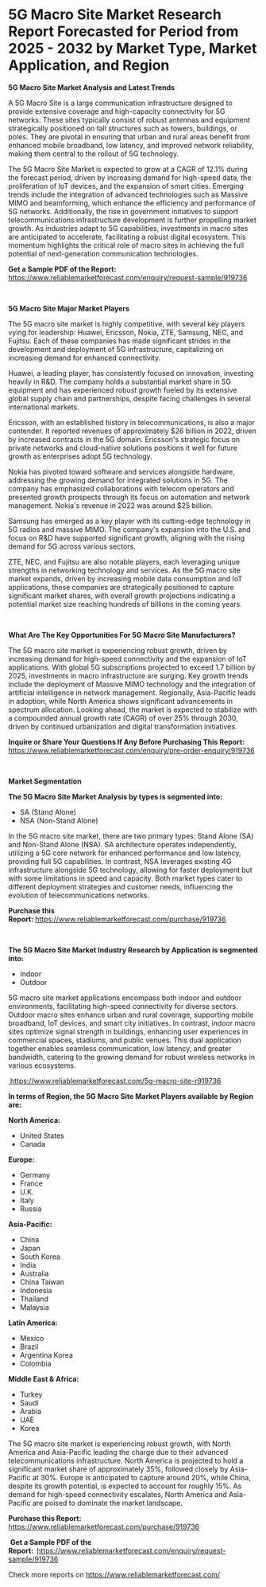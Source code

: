 <p><h1>5G Macro Site Market Research Report Forecasted for Period from 2025 -  2032 by Market Type, Market Application, and Region</h1></p><p><strong>5G Macro Site Market Analysis and Latest Trends</strong></p>
<p><p>A 5G Macro Site is a large communication infrastructure designed to provide extensive coverage and high-capacity connectivity for 5G networks. These sites typically consist of robust antennas and equipment strategically positioned on tall structures such as towers, buildings, or poles. They are pivotal in ensuring that urban and rural areas benefit from enhanced mobile broadband, low latency, and improved network reliability, making them central to the rollout of 5G technology.</p><p>The 5G Macro Site Market is expected to grow at a CAGR of 12.1% during the forecast period, driven by increasing demand for high-speed data, the proliferation of IoT devices, and the expansion of smart cities. Emerging trends include the integration of advanced technologies such as Massive MIMO and beamforming, which enhance the efficiency and performance of 5G networks. Additionally, the rise in government initiatives to support telecommunications infrastructure development is further propelling market growth. As industries adapt to 5G capabilities, investments in macro sites are anticipated to accelerate, facilitating a robust digital ecosystem. This momentum highlights the critical role of macro sites in achieving the full potential of next-generation communication technologies.</p></p>
<p><strong>Get a Sample PDF of the Report:&nbsp;</strong> <a href="https://www.reliablemarketforecast.com/enquiry/request-sample/919736?utm_campaign=3097&utm_medium=2&utm_source=Github&utm_content=ia&utm_term=07032025&utm_id=5g-macro-site">https://www.reliablemarketforecast.com/enquiry/request-sample/919736</a></p>
<p>&nbsp;</p>
<p><strong>5G Macro Site Major Market Players</strong></p>
<p><p>The 5G macro site market is highly competitive, with several key players vying for leadership: Huawei, Ericsson, Nokia, ZTE, Samsung, NEC, and Fujitsu. Each of these companies has made significant strides in the development and deployment of 5G infrastructure, capitalizing on increasing demand for enhanced connectivity.</p><p>Huawei, a leading player, has consistently focused on innovation, investing heavily in R&D. The company holds a substantial market share in 5G equipment and has experienced robust growth fueled by its extensive global supply chain and partnerships, despite facing challenges in several international markets.</p><p>Ericsson, with an established history in telecommunications, is also a major contender. It reported revenues of approximately $26 billion in 2022, driven by increased contracts in the 5G domain. Ericsson's strategic focus on private networks and cloud-native solutions positions it well for future growth as enterprises adopt 5G technology.</p><p>Nokia has pivoted toward software and services alongside hardware, addressing the growing demand for integrated solutions in 5G. The company has emphasized collaborations with telecom operators and presented growth prospects through its focus on automation and network management. Nokia's revenue in 2022 was around $25 billion.</p><p>Samsung has emerged as a key player with its cutting-edge technology in 5G radios and massive MIMO. The company's expansion into the U.S. and focus on R&D have supported significant growth, aligning with the rising demand for 5G across various sectors.</p><p>ZTE, NEC, and Fujitsu are also notable players, each leveraging unique strengths in networking technology and services. As the 5G macro site market expands, driven by increasing mobile data consumption and IoT applications, these companies are strategically positioned to capture significant market shares, with overall growth projections indicating a potential market size reaching hundreds of billions in the coming years.</p></p>
<p>&nbsp;</p>
<p><strong>What Are The Key Opportunities For 5G Macro Site Manufacturers?</strong></p>
<p><p>The 5G macro site market is experiencing robust growth, driven by increasing demand for high-speed connectivity and the expansion of IoT applications. With global 5G subscriptions projected to exceed 1.7 billion by 2025, investments in macro infrastructure are surging. Key growth trends include the deployment of Massive MIMO technology and the integration of artificial intelligence in network management. Regionally, Asia-Pacific leads in adoption, while North America shows significant advancements in spectrum allocation. Looking ahead, the market is expected to stabilize with a compounded annual growth rate (CAGR) of over 25% through 2030, driven by continued urbanization and digital transformation initiatives.</p></p>
<p><strong>Inquire or Share Your Questions If Any Before Purchasing This Report:</strong> <a href="https://www.reliablemarketforecast.com/enquiry/pre-order-enquiry/919736?utm_campaign=3097&utm_medium=2&utm_source=Github&utm_content=ia&utm_term=07032025&utm_id=5g-macro-site">https://www.reliablemarketforecast.com/enquiry/pre-order-enquiry/919736</a></p>
<p>&nbsp;</p>
<p><strong>Market Segmentation</strong></p>
<p><strong>The 5G Macro Site Market Analysis by types is segmented into:</strong></p>
<p><ul><li>SA (Stand Alone)</li><li>NSA (Non-Stand Alone)</li></ul></p>
<p><p>In the 5G macro site market, there are two primary types: Stand Alone (SA) and Non-Stand Alone (NSA). SA architecture operates independently, utilizing a 5G core network for enhanced performance and low latency, providing full 5G capabilities. In contrast, NSA leverages existing 4G infrastructure alongside 5G technology, allowing for faster deployment but with some limitations in speed and capacity. Both market types cater to different deployment strategies and customer needs, influencing the evolution of telecommunications networks.</p></p>
<p><strong>Purchase this Report:&nbsp;</strong><a href="https://www.reliablemarketforecast.com/purchase/919736?utm_campaign=3097&utm_medium=2&utm_source=Github&utm_content=ia&utm_term=07032025&utm_id=5g-macro-site">https://www.reliablemarketforecast.com/purchase/919736</a></p>
<p>&nbsp;</p>
<p><strong>The 5G Macro Site Market Industry Research by Application is segmented into:</strong></p>
<p><ul><li>Indoor</li><li>Outdoor</li></ul></p>
<p><p>5G macro site market applications encompass both indoor and outdoor environments, facilitating high-speed connectivity for diverse sectors. Outdoor macro sites enhance urban and rural coverage, supporting mobile broadband, IoT devices, and smart city initiatives. In contrast, indoor macro sites optimize signal strength in buildings, enhancing user experiences in commercial spaces, stadiums, and public venues. This dual application together enables seamless communication, low latency, and greater bandwidth, catering to the growing demand for robust wireless networks in various ecosystems.</p></p>
<p><a href="https://www.reliablemarketforecast.com/5g-macro-site-r919736?utm_campaign=3097&utm_medium=2&utm_source=Github&utm_content=ia&utm_term=07032025&utm_id=5g-macro-site">&nbsp;https://www.reliablemarketforecast.com/5g-macro-site-r919736</a></p>
<p><strong>In terms of Region, the 5G Macro Site Market Players available by Region are:</strong></p>
<p>
    <p> <strong> North America: </strong>
        <ul>
            <li>United States</li>
            <li>Canada</li>
        </ul>
        </p> 
    <p> <strong> Europe: </strong>
        <ul>
            <li>Germany</li>
            <li>France</li>
            <li>U.K.</li>
            <li>Italy</li>
            <li>Russia</li>
        </ul>
        </p> 
    <p> <strong> Asia-Pacific: </strong>
        <ul>
            <li>China</li>
            <li>Japan</li>
            <li>South Korea</li>
            <li>India</li>
            <li>Australia</li>
            <li>China Taiwan</li>
            <li>Indonesia</li>
            <li>Thailand</li>
            <li>Malaysia</li>
        </ul>
        </p> 
    <p> <strong> Latin America: </strong>
        <ul>
            <li>Mexico</li>
            <li>Brazil</li>
            <li>Argentina Korea</li>
            <li>Colombia</li>
        </ul>
        </p> 
    <p> <strong> Middle East & Africa: </strong>
        <ul>
            <li>Turkey</li>
            <li>Saudi</li>
            <li>Arabia</li>
            <li>UAE</li>
            <li>Korea</li>
        </ul>
    </p>
    </p>
<p><p>The 5G macro site market is experiencing robust growth, with North America and Asia-Pacific leading the charge due to their advanced telecommunications infrastructure. North America is projected to hold a significant market share of approximately 35%, followed closely by Asia-Pacific at 30%. Europe is anticipated to capture around 20%, while China, despite its growth potential, is expected to account for roughly 15%. As demand for high-speed connectivity escalates, North America and Asia-Pacific are poised to dominate the market landscape.</p></p>
<p><strong>Purchase this Report: </strong><a href="https://www.reliablemarketforecast.com/purchase/919736?utm_campaign=3097&utm_medium=2&utm_source=Github&utm_content=ia&utm_term=07032025&utm_id=5g-macro-site">https://www.reliablemarketforecast.com/purchase/919736</a></p>
<p>&nbsp;<strong>Get a Sample PDF of the Report:&nbsp;&nbsp;</strong><a href="https://www.reliablemarketforecast.com/enquiry/request-sample/919736?utm_campaign=3097&utm_medium=2&utm_source=Github&utm_content=ia&utm_term=07032025&utm_id=5g-macro-site">https://www.reliablemarketforecast.com/enquiry/request-sample/919736</a></p>
<p><strong></strong></p>
<p>Check more reports on <a href="https://www.reliablemarketforecast.com/?utm_campaign=3097&utm_medium=2&utm_source=Github&utm_content=ia&utm_term=07032025&utm_id=5g-macro-site">https://www.reliablemarketforecast.com/</a></p>